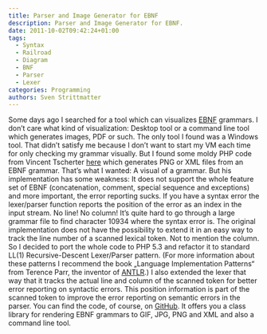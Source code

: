 ```yaml
---
title: Parser and Image Generator for EBNF
description: Parser and Image Generator for EBNF.
date: 2011-10-02T09:42:24+01:00
tags:
  - Syntax
  - Railroad
  - Diagram
  - BNF
  - Parser
  - Lexer
categories: Programming
authors: Sven Strittmatter
---
```


Some days ago I  searched for a tool which can  visualizes [EBNF][1] grammars. I
don’t  care what  kind of  visualization: Desktop  tool or  a command  line tool
which generates images, PDF  or such. The only tool I found  was a Windows tool.
That didn’t satisfy  me because I don’t want  to start my VM each  time for only
checking  my grammar  visually. But  I found  some moldy  PHP code  from Vincent
Tscherter  [here][2] which  generates PNG  or XML  files from  an EBNF  grammar.
That’s what  I wanted: A  visual of a grammar.  But his implementation  has some
weakness: It  does not  support the  whole feature  set of  EBNF (concatenation,
comment,  special  sequence  and  exceptions)  and  more  important,  the  error
reporting sucks.  If you have a  syntax error the lexer/parser  function reports
the position of the  error as an index in the input stream.  No line! No column!
It’s quite  hard to  go through  a large  grammar file  to find  character 10934
where  the syntax  error  is.  The original  implementation  does  not have  the
possibility to extend  it in an easy way  to track the line number  of a scanned
lexical token. Not  to mention the column.  So I decided to port  the whole code
to  PHP 5.3  and refactor  it to  standard LL(1)  Recursive-Descent Lexer/Parser
pattern.  (For  more information  about  these  patterns  I recommend  the  book
„Language  Implementation   Patterns“  from   Terence  Parr,  the   inventor  of
[ANTLR][3].) I also extended  the lexer that way that it  tracks the actual line
and column of the scanned token  for better error reporting on syntactic errors.
This position  information is  part of  the scanned token  to improve  the error
reporting on semantic  errors in the parser.  You can find the  code, of course,
on [GitHub][4].  It offers you  a class library  for rendering EBNF  grammars to
GIF, JPG, PNG and XML and also a command line tool.

[1]: http://en.wikipedia.org/wiki/Extended_Backus%E2%80%93Naur_Form
[2]: http://karmin.ch/ebnf/index
[3]: http://www.antlr.org/
[4]: https://github.com/Weltraumschaf/ebnf